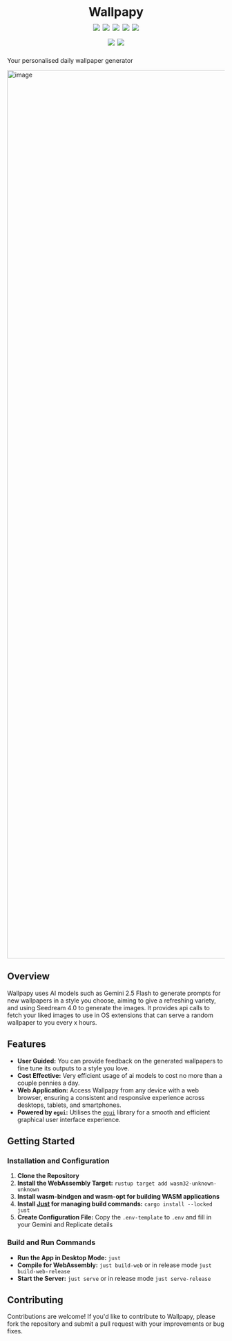 <h1 align="center">
    Wallpapy
    <br>
    <a href="https://github.com/CodedNil/wallpapy/blob/master/LICENSE"><img src="https://img.shields.io/github/license/CodedNil/wallpapy"/></a>
    <a href="https://deps.rs/repo/github/CodedNil/wallpapy"><img src="https://deps.rs/repo/github/CodedNil/wallpapy/status.svg"/></a>
    <img src="https://img.shields.io/github/commit-activity/w/CodedNil/wallpapy"/>
    <img src="https://img.shields.io/github/last-commit/CodedNil/wallpapy"/>
    <img src="https://img.shields.io/github/actions/workflow/status/CodedNil/wallpapy/rust.yml"/>
    <br>
    <img src="https://img.shields.io/github/repo-size/CodedNil/wallpapy"/>
    <img src="https://img.shields.io/github/languages/code-size/CodedNil/wallpapy"/>
</h1>

Your personalised daily wallpaper generator

<img width="1872" height="2058" alt="image" src="https://github.com/user-attachments/assets/1189ff43-9c26-4a33-ae6d-6c155bde10e5" />


## Overview

Wallpapy uses AI models such as Gemini 2.5 Flash to generate prompts for new wallpapers in a style you choose, aiming to give a refreshing variety, and using Seedream 4.0 to generate the images. It provides api calls to fetch your liked images to use in OS extensions that can serve a random wallpaper to you every x hours.

## Features

- **User Guided:** You can provide feedback on the generated wallpapers to fine tune its outputs to a style you love.
- **Cost Effective:** Very efficient usage of ai models to cost no more than a couple pennies a day.
- **Web Application:** Access Wallpapy from any device with a web browser, ensuring a consistent and responsive experience across desktops, tablets, and smartphones.
- **Powered by `egui`:** Utilises the [`egui`](https://github.com/emilk/egui) library for a smooth and efficient graphical user interface experience.

## Getting Started

### Installation and Configuration
1. **Clone the Repository**
2. **Install the WebAssembly Target:** `rustup target add wasm32-unknown-unknown`
3. **Install wasm-bindgen and wasm-opt for building WASM applications**
4. **Install [Just](https://github.com/casey/just) for managing build commands:** `cargo install --locked just`
5. **Create Configuration File:** Copy the `.env-template` to `.env` and fill in your Gemini and Replicate details

### Build and Run Commands
- **Run the App in Desktop Mode:** `just`
- **Compile for WebAssembly:** `just build-web` or in release mode `just build-web-release`
- **Start the Server:** `just serve` or in release mode `just serve-release`

## Contributing
Contributions are welcome! If you'd like to contribute to Wallpapy, please fork the repository and submit a pull request with your improvements or bug fixes.
